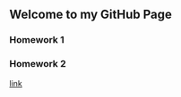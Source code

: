 ## Welcome to my GitHub Page

### Homework 1
### Homework 2
[link](https://github.com/BU-IE-360/spring22-borayildirim/blob/gh-pages/hw2.html)



